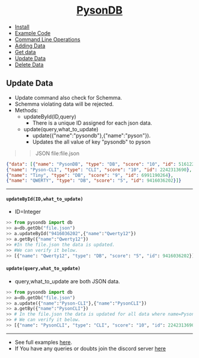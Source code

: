 <h1 align="center"><u>PysonDB</u></h1>


* [Install](https://github.com/fredysomy/pysonDB) 
* [Example Code](https://github.com/fredysomy/pysonDB/example) 
* [Command Line Operations](https://markdownitweb.herokuapp.com/cli-0e4d) 
* [Adding Data](https://markdownitweb.herokuapp.com/add_data-c37f) 
* [Get data](http://markdownitweb.herokuapp.com/getdata-fd3b) 
* [Update Data](https://markdownitweb.herokuapp.com/updatedata-fd97) 
* [Delete Data](https://markdownitweb.herokuapp.com/deletedata-6ead)


<h2>Update Data</h2>

* Update command also check for Schemma.
* Schemma violating data will be rejected.
* Methods:
  * updateById(ID,query)
    * There is a unique ID assigned for each json data.
  * update(query,what_to_update)
    * update({"name":"pysondb"},{"name":"pyson"}).
    * Updates the all value of key "pysondb" to pyson

>>JSON file:file.json

```json
{"data": [{"name": "PysonDB", "type": "DB", "score": "10", "id": 5161221802},
{"name": "Pyson-CLI", "type": "CLI", "score": "10", "id": 2242313690},
{"name": "Tiny", "type": "DB", "score": "9", "id": 6991190264},
{"name": "QWERTY", "type": "DB", "score": "5", "id": 9416036202}]}
```

***

<h4><code>updateById(ID,what_to_update)</code></h4>

* ID=Integer
```python
>> from pysondb import db
>> a=db.getDb("file.json")
>> a.updateById("9416036202",{"name":"Qwerty12"})
>> a.getBy({"name":"Qwerty12"})
>> #In the file.json the data is updated.
>> #We can verify it below.
>> [{"name": "Qwerty12", "type": "DB", "score": "5", "id": 9416036202}]

```
<h4><code>update(query,what_to_update)</code></h4>

* query,what_to_update are both JSON data.

```python
>> from pysondb import db
>> a=db.getDb("file.json")
>> a.update({"name":"Pyson-CLI"},{"name":"PysonCLI"})
>> a.getBy({"name":"PysonCLI"})
>> # In the file.json the data is updated for all data where name=Pyson-CLI
>> # We can verify it below.
>> [{"name": "PysonCLI", "type": "CLI", "score": "10", "id": 2242313690}]


```

***

* See full examples [here](https://github.com/fredysomy/pysonDB/example). 
* If You have any queries or doubts join the discord server [here](https://discord.gg/SZyk2dCgwg)